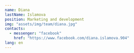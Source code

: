 ```yaml
---
name: Diana
lastName: Islamova
position: Marketing and development
img: "assets/img/team/diana.jpg"
contacts:
  - messenger: "facebook"
    href: "https://www.facebook.com/diana.islamova.904"
lang: en
---
```

